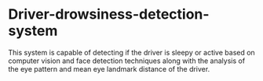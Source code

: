 # Driver-drowsiness-detection-system
This system is capable of detecting if the driver is sleepy or active based on computer vision and face detection techniques along with the analysis of the eye pattern and mean eye landmark distance of the driver.

